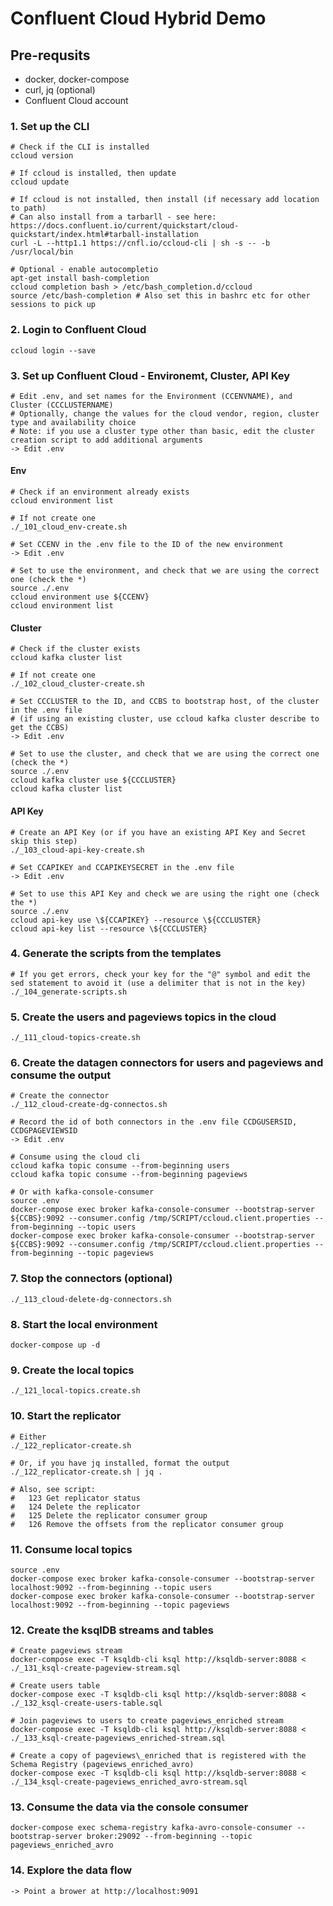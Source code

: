 # Confluent Cloud Hybrid Demo

## Pre-requsits
- docker, docker-compose
- curl, jq (optional)
- Confluent Cloud account

### 1. Set up the CLI

```
# Check if the CLI is installed
ccloud version

# If ccloud is installed, then update
ccloud update

# If ccloud is not installed, then install (if necessary add location to path)
# Can also install from a tarbarll - see here: https://docs.confluent.io/current/quickstart/cloud-quickstart/index.html#tarball-installation
curl -L --http1.1 https://cnfl.io/ccloud-cli | sh -s -- -b /usr/local/bin

# Optional - enable autocompletio
apt-get install bash-completion
ccloud completion bash > /etc/bash_completion.d/ccloud
source /etc/bash-completion # Also set this in bashrc etc for other sessions to pick up

```


### 2. Login to Confluent Cloud
```
ccloud login --save
```



### 3. Set up Confluent Cloud - Environemt, Cluster, API Key

```
# Edit .env, and set names for the Environment (CCENVNAME), and Cluster (CCCLUSTERNAME)
# Optionally, change the values for the cloud vendor, region, cluster type and availability choice
# Note: if you use a cluster type other than basic, edit the cluster creation script to add additional arguments
-> Edit .env
```

#### Env

```
# Check if an environment already exists
ccloud environment list

# If not create one
./_101_cloud_env-create.sh

# Set CCENV in the .env file to the ID of the new environment
-> Edit .env

# Set to use the environment, and check that we are using the correct one (check the *)
source ./.env
ccloud environment use ${CCENV}
ccloud environment list
```


#### Cluster

```
# Check if the cluster exists
ccloud kafka cluster list

# If not create one
./_102_cloud_cluster-create.sh

# Set CCCLUSTER to the ID, and CCBS to bootstrap host, of the cluster in the .env file
# (if using an existing cluster, use ccloud kafka cluster describe to get the CCBS)
-> Edit .env

# Set to use the cluster, and check that we are using the correct one (check the *)
source ./.env
ccloud kafka cluster use ${CCCLUSTER}
ccloud kafka cluster list
```


#### API Key

```
# Create an API Key (or if you have an existing API Key and Secret skip this step)
./_103_cloud-api-key-create.sh

# Set CCAPIKEY and CCAPIKEYSECRET in the .env file
-> Edit .env

# Set to use this API Key and check we are using the right one (check the *)
source ./.env
ccloud api-key use \${CCAPIKEY} --resource \${CCCLUSTER}
ccloud api-key list --resource \${CCCLUSTER}
```



### 4. Generate the scripts from the templates
```
# If you get errors, check your key for the "@" symbol and edit the sed statement to avoid it (use a delimiter that is not in the key)
./_104_generate-scripts.sh
```



### 5. Create the users and pageviews topics in the cloud
```
./_111_cloud-topics-create.sh
```



### 6. Create the datagen connectors for users and pageviews and consume the output
```
# Create the connector
./_112_cloud-create-dg-connectos.sh

# Record the id of both connectors in the .env file CCDGUSERSID, CCDGPAGEVIEWSID
-> Edit .env

# Consume using the cloud cli
ccloud kafka topic consume --from-beginning users
ccloud kafka topic consume --from-beginning pageviews

# Or with kafka-console-consumer
source .env
docker-compose exec broker kafka-console-consumer --bootstrap-server ${CCBS}:9092 --consumer.config /tmp/SCRIPT/ccloud.client.properties --from-beginning --topic users
docker-compose exec broker kafka-console-consumer --bootstrap-server ${CCBS}:9092 --consumer.config /tmp/SCRIPT/ccloud.client.properties --from-beginning --topic pageviews
```

### 7. Stop the connectors (optional)
```
./_113_cloud-delete-dg-connectors.sh
```



### 8. Start the local environment
```
docker-compose up -d
```



### 9. Create the local topics
```
./_121_local-topics.create.sh
```



### 10. Start the replicator
```
# Either
./_122_replicator-create.sh

# Or, if you have jq installed, format the output
./_122_replicator-create.sh | jq .

# Also, see script:
#   123 Get replicator status
#   124 Delete the replicator
#   125 Delete the replicator consumer group
#   126 Remove the offsets from the replicator consumer group
```



### 11. Consume local topics
```
source .env
docker-compose exec broker kafka-console-consumer --bootstrap-server localhost:9092 --from-beginning --topic users
docker-compose exec broker kafka-console-consumer --bootstrap-server localhost:9092 --from-beginning --topic pageviews
```



### 12. Create the ksqlDB streams and tables
```
# Create pageviews stream
docker-compose exec -T ksqldb-cli ksql http://ksqldb-server:8088 < ./_131_ksql-create-pageview-stream.sql

# Create users table
docker-compose exec -T ksqldb-cli ksql http://ksqldb-server:8088 < ./_132_ksql-create-users-table.sql

# Join pageviews to users to create pageviews_enriched stream
docker-compose exec -T ksqldb-cli ksql http://ksqldb-server:8088 < ./_133_ksql-create-pageviews_enriched-stream.sql

# Create a copy of pageviews\_enriched that is registered with the Schema Registry (pageviews_enriched_avro)
docker-compose exec -T ksqldb-cli ksql http://ksqldb-server:8088 < ./_134_ksql-create-pageviews_enriched_avro-stream.sql
```



### 13. Consume the data via the console consumer
```
docker-compose exec schema-registry kafka-avro-console-consumer --bootstrap-server broker:29092 --from-beginning --topic pageviews_enriched_avro
```



### 14. Explore the data flow
```
-> Point a brower at http://localhost:9091
```

